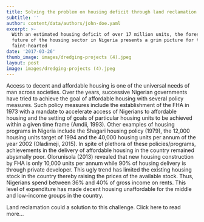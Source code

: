 ```yaml
---
title: Solving the problem on housing deficit through land reclamation in Nigeria
subtitle: ''
author: content/data/authors/john-doe.yaml
excerpt: >-
  With an estimated housing deficit of over 17 million units, the foreseeable
  future of the housing sector in Nigeria presents a grim picture for the
  faint-hearted
date: '2017-03-26'
thumb_image: images/dredging-projects (4).jpeg
layout: post
image: images/dredging-projects (4).jpeg
---
```

Access to decent and affordable housing is one of the universal needs of man across societies. Over the years, successive
Nigerian governments have tried to achieve the goal of
affordable housing with several policy measures. Such policy measures include the establishment of the FHA in 1973
with a mandate to accelerate access of Nigerians to affordable housing and the setting of goals of particular housing
units to be achieved within a given time frame (Amdii,
1993). Other examples of housing programs in Nigeria
include the Shagari housing policy (1979), the 12,000 housing units target of 1994 and the 40,000 housing units per
annum of the year 2002 (Oladimeji, 2015). In spite of plethora of these policies/programs, achievements in the delivery
of affordable housing in the country remained abysmally
poor. Olorunisola (2013) revealed that new housing construction by FHA is only 10,000 units per annum while 90%
of housing delivery is through private developer. This ugly
trend has limited the existing housing stock in the country
thereby raising the prices of the available stock. Thus,
Nigerians spend between 36% and 40% of gross income on
rents. This level of expenditure has made decent housing
unaffordable for the middle and low-income groups in the
country.

Land reclamation could a solution to this challenge. Click here to read more...